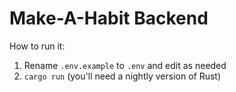 Make-A-Habit Backend
====================

How to run it:

1. Rename `.env.example` to `.env` and edit as needed
2. `cargo run` (you'll need a nightly version of Rust)
